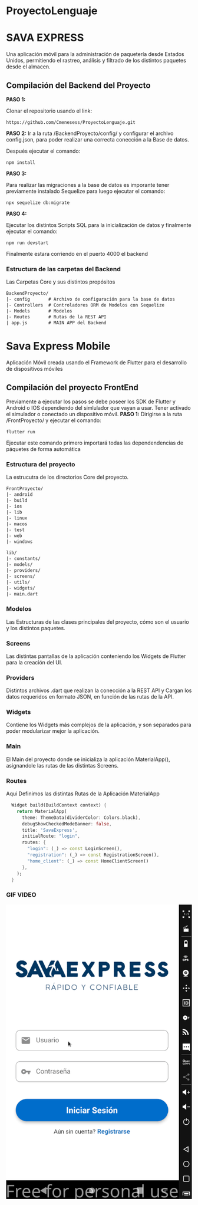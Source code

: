 # ProyectoLenguaje

# SAVA EXPRESS
Una aplicación móvil para la administración de paquetería desde Estados Unidos,
permitiendo el rastreo, análisis y filtrado de los distintos paquetes desde el almacen.




## Compilación del Backend del Proyecto 

**PASO 1:**

Clonar el repositorio usando el link:

```
https://github.com/Cmenesess/ProyectoLenguaje.git
```

**PASO 2:**
Ir a la ruta /BackendProyecto/config/ y configurar el archivo config.json, para poder realizar una correcta 
conección a la Base de datos.

Después ejecutar el comando:
```
npm install 
```

**PASO 3:**

Para realizar las migraciones a la base de datos es imporante tener previamente instalado Sequelize
para luego ejecutar el comando:
```
npx sequelize db:migrate
```

**PASO 4:**

Ejecutar los distintos Scripts SQL para la inicialización de datos y finalmente ejecutar el comando:
```
npm run devstart
```
Finalmente estara corriendo en el puerto 4000 el backend

### Estructura de las carpetas del Backend
Las Carpetas Core y sus distintos propósitos
```
BackendProyecto/
|- config       # Archivo de configuración para la base de datos
|- Controllers  # Controladores ORM de Modelos con Sequelize
|- Models       # Modelos
|- Routes       # Rutas de la REST API
| app.js        # MAIN APP del Backend
```


# Sava Express Mobile

Aplicación Móvil creada usando el Framework de Flutter para el desarrollo de dispositivos móviles 

## Compilación del proyecto FrontEnd

Previamente a ejecutar los pasos se debe poseer los SDK de Flutter y Android o IOS dependiendo del simlulador que vayan a usar. Tener activado el simulador o conectado un dispositivo móvil.
**PASO 1:**
Dirigirse a la ruta /FrontProyecto/ y ejecutar el comando:

```
flutter run 
```
Ejecutar este comando primero importará todas las dependendencias de páquetes de forma automática


### Estructura del proyecto
La estrucutra de los directorios Core del proyecto.

```
FrontProyecto/
|- android
|- build
|- ios
|- lib
|- linux
|- macos
|- test
|- web
|- windows
```


```
lib/
|- constants/
|- models/
|- providers/
|- screens/
|- utils/
|- widgets/
|- main.dart
```

### Modelos

Las Estructuras de las clases principales del proyecto, cómo son el usuario y los distintos paquetes.

### Screens

Las distintas pantallas de la aplicación conteniendo los Widgets de Flutter para la creación del UI.

### Providers
Distintos archivos .dart que realizan la conección a la REST API y Cargan los datos requeridos en formato JSON, en función 
de las rutas de la API.

### Widgets
Contiene los Widgets más complejos de la aplicación, y son separados para poder modularizar mejor la aplicación.

### Main

El Main del proyecto donde se inicializa la aplicación MaterialApp(), asignandole las rutas de las distintas Screens.

### Routes

Aqui Definimos las distintas Rutas de la Aplicación MaterialApp

```dart
  Widget build(BuildContext context) {
    return MaterialApp(
      theme: ThemeData(dividerColor: Colors.black),
      debugShowCheckedModeBanner: false,
      title: 'SavaExpress',
      initialRoute: "login",
      routes: {
        "login": (_) => const LoginScreen(),
        "registration": (_) => const RegistrationScreen(),
        "home_client": (_) => const HomeClientScreen()
      },
    );
  }
```
### GIF VIDEO  </br>
![Alt Text](/Sava.gif)
